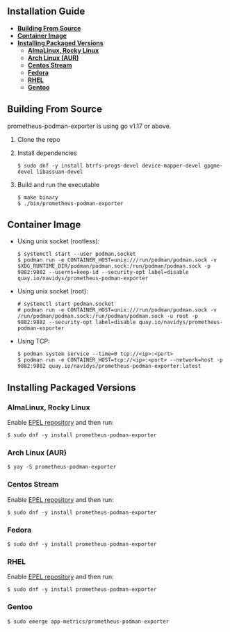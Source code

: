 ## Installation Guide

- [**Building From Source**](#building-from-source)
- [**Container Image**](#container-image)
- [**Installing Packaged Versions**](#installing-packaged-versions)
  - [**AlmaLinux, Rocky Linux**](#almalinux-rocky-linux)
  - [**Arch Linux (AUR)**](#arch-linux-aur)
  - [**Centos Stream**](#centos-stream)
  - [**Fedora**](#fedora)
  - [**RHEL**](#rhel)
  - [**Gentoo**](#gentoo)


## Building From Source

prometheus-podman-exporter is using go v1.17 or above.

1. Clone the repo
2. Install dependencies

    ```shell
    $ sudo dnf -y install btrfs-progs-devel device-mapper-devel gpgme-devel libassuan-devel
    ```

2. Build and run the executable

    ```shell
    $ make binary
    $ ./bin/prometheus-podman-exporter
    ```
## Container Image

* Using unix socket (rootless):

    ```shell
    $ systemctl start --user podman.socket
    $ podman run -e CONTAINER_HOST=unix:///run/podman/podman.sock -v $XDG_RUNTIME_DIR/podman/podman.sock:/run/podman/podman.sock -p 9882:9882 --userns=keep-id --security-opt label=disable quay.io/navidys/prometheus-podman-exporter
    ```

* Using unix socket (root):

    ```
    # systemctl start podman.socket
    # podman run -e CONTAINER_HOST=unix:///run/podman/podman.sock -v /run/podman/podman.sock:/run/podman/podman.sock -u root -p 9882:9882 --security-opt label=disable quay.io/navidys/prometheus-podman-exporter
    ```

* Using TCP:

    ```shell
    $ podman system service --time=0 tcp://<ip>:<port>
    $ podman run -e CONTAINER_HOST=tcp://<ip>:<port> --network=host -p 9882:9882 quay.io/navidys/prometheus-podman-exporter:latest
    ```

## Installing Packaged Versions

### AlmaLinux, Rocky Linux

Enable [EPEL repository](https://docs.fedoraproject.org/en-US/epel/) and then run:

```shell
$ sudo dnf -y install prometheus-podman-exporter
```

### Arch Linux (AUR)

```shell
$ yay -S prometheus-podman-exporter
```

### Centos Stream

Enable [EPEL repository](https://docs.fedoraproject.org/en-US/epel/) and then run:

```shell
$ sudo dnf -y install prometheus-podman-exporter
```

### Fedora

```shell
$ sudo dnf -y install prometheus-podman-exporter
```

### RHEL

Enable [EPEL repository](https://docs.fedoraproject.org/en-US/epel/) and then run:

```shell
$ sudo dnf -y install prometheus-podman-exporter
```

### Gentoo

```shell
$ sudo emerge app-metrics/prometheus-podman-exporter
```
